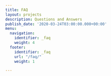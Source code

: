 ```yaml
---
title: FAQ
layout: projects
description: Questions and Answers
publish_date: '2020-03-24T03:00:00.000+00:00'
menu:
  navigation:
    identifier: _faq
    weight: 4
  footer:
    identifier: _faq
    url: "/faq/"
    weight: 1

---
```


